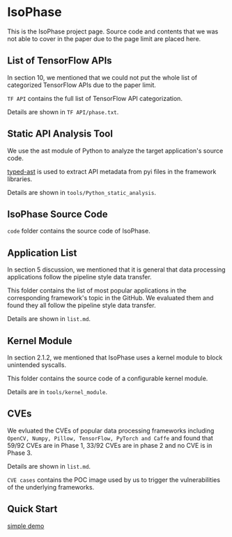 # **IsoPhase**
This is the IsoPhase project page. Source code and contents that we was not able to cover in the paper due to the page limit are placed here.
## List of TensorFlow APIs
In section 10, we mentioned that we could not put the whole list of categorized TensorFlow APIs due to the paper limit.

`TF API` contains the full list of TensorFlow API categorization.

Details are shown in `TF API/phase.txt`.


## **Static API Analysis Tool**
We use the ast module of Python to analyze the target application's source code. 

[typed-ast](https://github.com/python/typed_ast) is used to extract API metadata from pyi files in the framework libraries.

Details are shown in `tools/Python_static_analysis`.
## **IsoPhase Source Code**
`code` folder contains the source code of IsoPhase.
## **Application List**
In section 5 discussion, we mentioned that it is general that data processing applications follow the pipeline style data transfer.

This folder contains the list of most popular applications in the corresponding framework's topic in the GitHub. We evaluated them and found they all follow the pipeline style data transfer. 

Details are shown in `list.md`.

## **Kernel Module**
In section 2.1.2, we mentioned that IsoPhase uses a kernel module to block unintended syscalls. 

This folder contains the source code of a configurable kernel module.

Details are in `tools/kernel_module`.

## **CVEs**
We evluated the CVEs of popular data processing frameworks including `OpenCV, Numpy, Pillow, TensorFlow, PyTorch and Caffe` and found that 59/92 CVEs are in Phase 1, 33/92 CVEs are in phase 2 and no CVE is in Phase 3.

Details are shown in `list.md`.

`CVE cases` contains the POC image used by us to trigger the vulnerabilities of the underlying frameworks.

## **Quick Start**
[simple demo](https://github.com/IsoPhase-security/IsoPhase/tree/main/demo)
